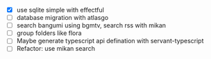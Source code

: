 - [x] use sqlite simple with effectful
- [ ] database migration with atlasgo
- [ ] search bangumi using bgmtv, search rss with mikan
- [ ] group folders like flora
- [ ] Maybe generate typescript api defination with servant-typescript
- [ ] Refactor: use mikan search
